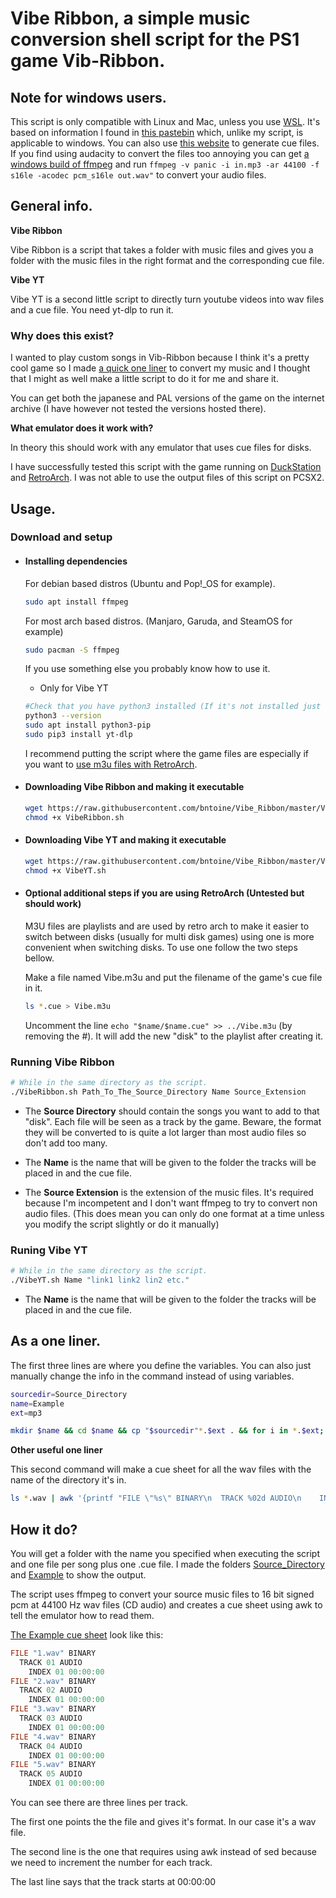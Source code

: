 # Vibe Ribbon, a simple music conversion shell script for the PS1 game Vib-Ribbon.
## Note for windows users.
This script is only compatible with Linux and Mac, unless you use [WSL](https://docs.microsoft.com/windows/wsl/install). It's based on information I found in [this pastebin](https://pastebin.com/iFZKHbyH) which, unlike my script, is applicable to windows. You can also use [this website](https://vibcue.github.io/) to generate cue files. If you find using audacity to convert the files too annoying you can get [a windows build of ffmpeg](https://ffmpeg.org/download.html#build-windows) and run `ffmpeg -v panic -i in.mp3 -ar 44100 -f s16le -acodec pcm_s16le out.wav"` to convert your audio files.

## General info.

**Vibe Ribbon**

Vibe Ribbon is a script that takes a folder with music files and gives you a folder with the music files in the right format and the corresponding cue file.

**Vibe YT**

Vibe YT is a second little script to directly turn youtube videos into wav files and a cue file. You need yt-dlp to run it.

### Why does this exist?

I wanted to play custom songs in Vib-Ribbon because I think it's a pretty cool game so I made [a quick one liner](#as-a-one-liner) to convert my music and I thought that I might as well make a little script to do it for me and share it.

You can get both the japanese and PAL versions of the game on the internet archive (I have however not tested the versions hosted there).

**What emulator does it work with?**

In theory this should work with any emulator that uses cue files for disks.

I have successfully tested this script with the game running on [DuckStation](https://github.com/stenzek/duckstation/) and [RetroArch](https://www.retroarch.com/). I was not able to use the output files of this script on PCSX2.





## Usage.
### Download and setup

* #### Installing dependencies

     For debian based distros (Ubuntu and Pop!_OS for example).
    ```sh
    sudo apt install ffmpeg
    ```
    For most arch based distros. (Manjaro, Garuda, and SteamOS for example)
    ```sh
    sudo pacman -S ffmpeg
    ```
    If you use something else you probably know how to use it.

    * Only for Vibe YT
    ```sh
    #Check that you have python3 installed (If it's not installed just do sudo apt install python3)
    python3 --version
    sudo apt install python3-pip
    sudo pip3 install yt-dlp
    ```

   I recommend putting the script where the game files are especially if you want to [use m3u files with RetroArch](#optional-additional-steps-if-you-are-using-retroarch-untested-but-should-work).
* #### Downloading Vibe Ribbon and making it executable
   
    ```sh
    wget https://raw.githubusercontent.com/bntoine/Vibe_Ribbon/master/VibeRibbon.sh
    chmod +x VibeRibbon.sh
    ```

* #### Downloading Vibe YT and making it executable
   
    ```sh
    wget https://raw.githubusercontent.com/bntoine/Vibe_Ribbon/master/VibeYT.sh
    chmod +x VibeYT.sh
    ```

* #### Optional additional steps if you are using RetroArch (Untested but should work)
    
    M3U files are playlists and are used by retro arch to make it easier to switch between disks (usually for multi disk games) using one is more convenient when switching disks. To use one follow the two steps bellow.

    Make a file named Vibe.m3u and put the filename of the game's cue file in it.
    ```sh
    ls *.cue > Vibe.m3u
   ```
   Uncomment  the line `echo "$name/$name.cue" >> ../Vibe.m3u` (by removing the #). It will add the new "disk" to the playlist after creating it.


### Running Vibe Ribbon

```sh
# While in the same directory as the script.
./VibeRibbon.sh Path_To_The_Source_Directory Name Source_Extension
```
* The **Source Directory** should contain the songs you want to add to that "disk". Each file will be seen as a track by the game.
Beware, the format they will be converted to is quite a lot larger than most audio files so don't add too many.

* The **Name** is the name that will be given to the folder the tracks will be placed in and the cue file.

* The **Source Extension** is the extension of the music files. It's required because I'm incompetent and I don't want ffmpeg to try to convert non audio files. (This does mean you can only do one format at a time unless you modify the script slightly or do it manually)

### Runing Vibe YT

```sh
# While in the same directory as the script.
./VibeYT.sh Name "link1 link2 lin2 etc."
```
* The **Name** is the name that will be given to the folder the tracks will be placed in and the cue file.


## As a one liner.
The first three lines are where you define the variables. You can also just manually change the info in the command instead of using variables.
```sh
sourcedir=Source_Directory
name=Example
ext=mp3

mkdir $name && cd $name && cp "$sourcedir"*.$ext . && for i in *.$ext; do ffmpeg -v panic -i "$i" -ar 44100 -f s16le -acodec pcm_s16le "${i%%.*}.wav"; done && ls *.wav | awk '{printf "FILE \"%s\" BINARY\n  TRACK %02d AUDIO\n    INDEX 01 00:00:00\n",$0, NR}' > "$name.cue" && rm *.$ext
```
**Other useful one liner**

This second command will make a cue sheet for all the wav files with the name of the directory it's in.
```sh
ls *.wav | awk '{printf "FILE \"%s\" BINARY\n  TRACK %02d AUDIO\n    INDEX 01 00:00:00\n",$0, NR}' > "${PWD##*/}.cue"
```

## How it do?
You will get a folder with the name you specified when executing the script and one file per song plus one .cue file. I made the folders [Source\_Directory](Source_Directory/) and [Example](Example/) to show the output.

The script uses ffmpeg to convert your source music files to 16 bit signed pcm at 44100 Hz wav files (CD audio) and creates a cue sheet using awk to tell the emulator how to read them. 

[The Example cue sheet](Example/Example.cue) look like this:

```c
FILE "1.wav" BINARY
  TRACK 01 AUDIO
    INDEX 01 00:00:00
FILE "2.wav" BINARY
  TRACK 02 AUDIO
    INDEX 01 00:00:00
FILE "3.wav" BINARY
  TRACK 03 AUDIO
    INDEX 01 00:00:00
FILE "4.wav" BINARY
  TRACK 04 AUDIO
    INDEX 01 00:00:00
FILE "5.wav" BINARY
  TRACK 05 AUDIO
    INDEX 01 00:00:00
```
You can see there are three lines per track. 

The first one points the the file and gives it's format. In our case it's a wav file.

The second line is the one that requires using awk instead of sed because we need to increment the number for each track. 

The last line says that the track starts at 00:00:00